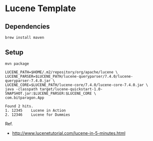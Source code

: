 # Lucene Template

## Dependencies

```
brew install maven
```

## Setup

```
mvn package
```

```
LUCENE_PATH=$HOME/.m2/repository/org/apache/lucene \
LUCENE_PARSER=$LUCENE_PATH/lucene-queryparser/7.4.0/lucene-queryparser-7.4.0.jar \
LUCENE_CORE=$LUCENE_PATH/lucene-core/7.4.0/lucene-core-7.4.0.jar \
java -classpath target/lucene-quickstart-1.0-SNAPSHOT.jar:$LUCENE_PARSER:$LUCENE_CORE \
com.bitparagon.App
```

```
Found 2 hits.
1. 12345	Lucene in Action
2. 12346	Lucene for Dummies
```

Ref.

- http://www.lucenetutorial.com/lucene-in-5-minutes.html

